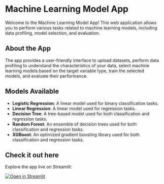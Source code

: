 # Machine Learning Model App

Welcome to the Machine Learning Model App! This web application allows you to perform various tasks related to machine learning models, including data profiling, model selection, and evaluation.

## About the App

The app provides a user-friendly interface to upload datasets, perform data profiling to understand the characteristics of your data, select machine learning models based on the target variable type, train the selected models, and evaluate their performance.

## Models Available

- **Logistic Regression**: A linear model used for binary classification tasks.
- **Linear Regression**: A linear model used for regression tasks.
- **Decision Tree**: A tree-based model used for both classification and regression tasks.
- **Random Forest**: An ensemble of decision trees used for both classification and regression tasks.
- **XGBoost**: An optimized gradient boosting library used for both classification and regression tasks.

## Check it out here

Explore the app live on Streamlit:

[![Open in Streamlit](https://static.streamlit.io/badges/streamlit_badge_black_white.svg)](https://share.streamlit.io/saipreethi-msp/ml-model/main/ml_model_app.py)
